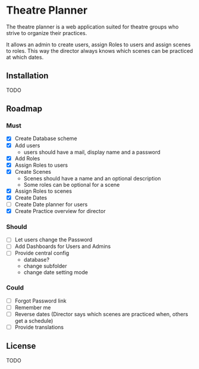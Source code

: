 # Theatre Planner
The theatre planner is a web application suited for theatre groups who strive to organize their practices.

It allows an admin to create users, assign Roles to users and assign scenes to roles. This way the director always knows which scenes can be practiced at which dates.

## Installation

TODO

## Roadmap
### Must
- [x] Create Database scheme
- [x] Add users
  - users should have a mail, display name and a password
- [x] Add Roles
- [x] Assign Roles to users
- [x] Create Scenes
  - Scenes should have a name and an optional description
  - Some roles can be optional for a scene
- [x] Assign Roles to scenes
- [x] Create Dates
- [ ] Create Date planner for users
- [x] Create Practice overview for director

### Should
- [ ] Let users change the Password
- [ ] Add Dashboards for Users and Admins
- [ ] Provide central config
  - database?
  - change subfolder
  - change date setting mode

### Could
- [ ] Forgot Password link
- [ ] Remember me
- [ ] Reverse dates (Director says which scenes are practiced when, others get a schedule)
- [ ] Provide translations

## License

TODO